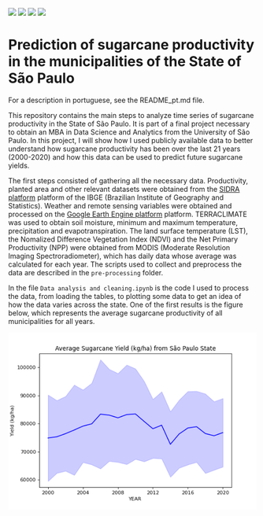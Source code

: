 <img src = "https://img.shields.io/github/last-commit/neli12/time-series-productivity-sp"> <img src = "https://img.shields.io/github/languages/count/neli12/time-series-productivity-sp"> <img src = "https://img.shields.io/github/license/neli12/time-series-productivity-sp?color=green"> <img src = "https://img.shields.io/github/watchers/neli12/time-series-productivity-sp?style=social">

# Prediction of sugarcane productivity in the municipalities of the State of São Paulo

For a description in portuguese, see the README_pt.md file.

This repository contains the main steps to analyze time series of sugarcane productivity in the State of São Paulo. It is part of a final project necessary to obtain an MBA in Data Science and Analytics from the University of São Paulo. In this project, I will show how I used publicly available data to better understand how sugarcane productivity has been over the last 21 years (2000-2020) and how this data can be used to predict future sugarcane yields.

The first steps consisted of gathering all the necessary data. Productivity, planted area and other relevant datasets were obtained from the [SIDRA platform](https://sidra.ibge.gov.br/tabela/1612) platform of the IBGE (Brazilian Institute of Geography and Statistics). Weather and remote sensing variables were obtained and processed on the [Google Earth Engine platform](https://earthengine.google.com/) platform. TERRACLIMATE was used to obtain soil moisture, minimum and maximum temperature, precipitation and evapotranspiration. The land surface temperature (LST), the Nomalized Difference Vegetation Index (NDVI) and the Net Primary Productivity (NPP) were obtained from MODIS (Moderate Resolution Imaging Spectroradiometer), which has daily data whose average was calculated for each year. The scripts used to collect and preprocess the data are described in the `pre-processing` folder.

In the file `Data analysis and cleaning.ipynb` is the code I used to process the data, from loading the tables, to plotting some data to get an idea of how the data varies across the state. One of the first results is the figure below, which represents the average sugarcane productivity of all municipalities for all years.

![yield data](https://github.com/neli12/time-series-productivity-sp/blob/main/plot_average_st_yield_ii.png)
